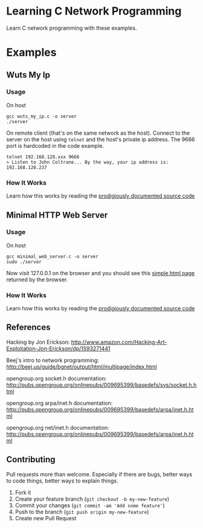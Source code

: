 # Learning C Network Programming

Learn C network programming with these examples.

# Examples

## Wuts My Ip
### Usage

On host

```
gcc wuts_my_ip.c -o server
./server
```

On remote client (that's on the same network as the host). Connect to the server
on the host using `telnet` and the host's private ip address. The 9666 port is
hardcoded in the code example.

```
telnet 192.168.128.xxx 9666
> Listen to John Coltrane... By the way, your ip address is: 192.168.128.237
```

### How It Works
Learn how this works by reading the [prodigiously documented source code](https://github.com/StevenJL/learn_c_networking/blob/master/wuts_my_ip/wuts_my_ip.c)

## Minimal HTTP Web Server
### Usage

On host

```
gcc minimal_web_server.c -o server
sudo ./server
```

Now visit 127.0.0.1 on the browser and you should see this [simple html page](https://github.com/StevenJL/learn_c_networking/blob/master/mws_root/index.html) returned by the browser.

### How It Works
Learn how this works by reading the [prodigiously documented source code](https://github.com/StevenJL/learn_c_networking/tree/master/minimal_web_server)

## References

Hacking by Jon Erickson: http://www.amazon.com/Hacking-Art-Exploitation-Jon-Erickson/dp/1593271441

Beej's intro to network programming: http://beej.us/guide/bgnet/output/html/multipage/index.html

opengroup.org socket.h documentation: http://pubs.opengroup.org/onlinepubs/009695399/basedefs/sys/socket.h.html

opengroup.org arpa/inet.h documentation: http://pubs.opengroup.org/onlinepubs/009695399/basedefs/arpa/inet.h.html

opengroup.org net/inet.h documentation: http://pubs.opengroup.org/onlinepubs/009695399/basedefs/arpa/inet.h.html

## Contributing

Pull requests more than welcome.  Especially if there are bugs, better ways to code things, better ways to explain things.

1. Fork it
2. Create your feature branch (`git checkout -b my-new-feature`)
3. Commit your changes (`git commit -am 'Add some feature'`)
4. Push to the branch (`git push origin my-new-feature`)
5. Create new Pull Request

